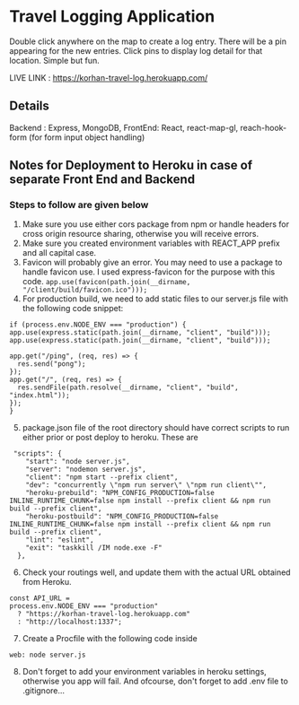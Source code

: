 # Travel Logging Application

Double click anywhere on the map to create a log entry. There will be a pin appearing for the new entries. Click pins to display log detail for that location. Simple but fun.

LIVE LINK : https://korhan-travel-log.herokuapp.com/

## Details

Backend : Express, MongoDB,
FrontEnd: React, react-map-gl, reach-hook-form (for form input object handling)

## Notes for Deployment to Heroku in case of separate Front End and Backend

### Steps to follow are given below

1.  Make sure you use either cors package from npm or handle headers for cross origin resource sharing, otherwise you will receive errors.
2.  Make sure you created environment variables with REACT_APP prefix and all capital case.
3.  Favicon will probably give an error. You may need to use a package to handle favicon use. I used express-favicon for the purpose with this code.
    `app.use(favicon(path.join(__dirname, "/client/build/favicon.ico")));`
4.  For production build, we need to add static files to our server.js file with the following code snippet:

```
if (process.env.NODE_ENV === "production") {
app.use(express.static(path.join(__dirname, "client", "build")));
app.use(express.static(path.join(__dirname, "client", "build")));

app.get("/ping", (req, res) => {
  res.send("pong");
});
app.get("/", (req, res) => {
  res.sendFile(path.resolve(__dirname, "client", "build", "index.html"));
});
}
```

5.  package.json file of the root directory should have correct scripts to run either prior or post deploy to heroku. These are

```
 "scripts": {
    "start": "node server.js",
    "server": "nodemon server.js",
    "client": "npm start --prefix client",
    "dev": "concurrently \"npm run server\" \"npm run client\"",
    "heroku-prebuild": "NPM_CONFIG_PRODUCTION=false INLINE_RUNTIME_CHUNK=false npm install --prefix client && npm run build --prefix client",
    "heroku-postbuild": "NPM_CONFIG_PRODUCTION=false INLINE_RUNTIME_CHUNK=false npm install --prefix client && npm run build --prefix client",
    "lint": "eslint",
    "exit": "taskkill /IM node.exe -F"
  },
```

6. Check your routings well, and update them with the actual URL obtained from Heroku.

```
const API_URL =
process.env.NODE_ENV === "production"
  ? "https://korhan-travel-log.herokuapp.com"
  : "http://localhost:1337";
```

7. Create a Procfile with the following code inside

```
web: node server.js
```

8.  Don't forget to add your environment variables in heroku settings, otherwise you app will fail. And ofcourse, don't forget to add .env file to .gitignore...
